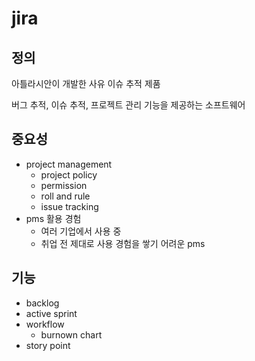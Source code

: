 # jira

## 정의

아틀라시안이 개발한 사유 이슈 추적 제품

버그 추적, 이슈 추적, 프로젝트 관리 기능을 제공하는 소프트웨어

## 중요성

- project management
  - project policy
  - permission
  - roll and rule
  - issue tracking
- pms 활용 경험
  - 여러 기업에서 사용 중
  - 취업 전 제대로 사용 경험을 쌓기 어려운 pms

## 기능

- backlog
- active sprint
- workflow
  - burnown chart
- story point
